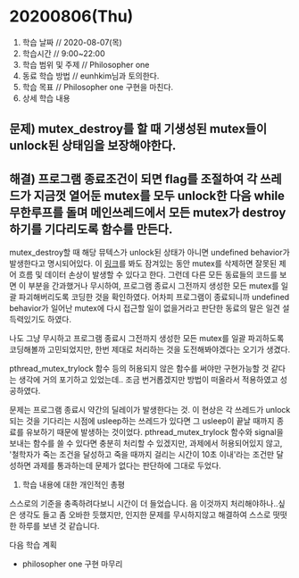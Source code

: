 # 20200806\(Thu\)

1. 학습 날짜 // 2020-08-07\(목\)
2. 학습시간 // 9:00~22:00
3. 학습 범위 및 주제 // Philosopher one
4. 동료 학습 방법 // eunhkim님과 토의한다.
5. 학습 목표 // Philosopher one 구현을 마친다.
6. 상세 학습 내용

## 문제\) mutex\_destroy를 할 때 기생성된 mutex들이 unlock된 상태임을 보장해야한다.

## 해결\) 프로그램 종료조건이 되면 flag를 조절하여 각 쓰레드가 지금껏 열어둔 mutex를 모두 unlock한 다음 while 무한루프를 돌며 메인쓰레드에서 모든 mutex가 destroy하기를 기다리도록 함수를 만든다.

mutex\_destroy할 때 해당 뮤텍스가 unlock된 상태가 아니면 undefined behavior가 발생한다고 명시되어있다. 이 [링크](https://wiki.sei.cmu.edu/confluence/display/c/CON31-C.+Do+not+destroy+a+mutex+while+it+is+locked)를 봐도 잠겨있는 동안 mutex를 삭제하면 잘못된 제어 흐름 및 데이터 손상이 발생할 수 있다고 한다. 그런데 다른 모든 동료들의 코드를 보면 이 부분을 간과했거나 무시하여, 프로그램 종료시 그전까지 생성한 모든 mutex를 일괄 파괴해버리도록 코딩한 것을 확인하였다. 어차피 프로그램이 종료되니까 undefined behavior가 일어난 mutex에 다시 접근할 일이 없을거라고 판단한 동료의 말은 일견 설득력있기도 하였다.

나도 그냥 무시하고 프로그램 종료시 그전까지 생성한 모든 mutex를 일괄 파괴하도록 코딩해볼까 고민되었지만, 한번 제대로 처리하는 것을 도전해봐야겠다는 오기가 생겼다.

pthread\_mutex\_trylock 함수 등의 허용되지 않은 함수를 써야만 구현가능할 것 같다는 생각에 거의 포기하고 있었는데.. 조금 번거롭겠지만 방법이 떠올라서 적용하였고 성공하였다.

문제는 프로그램 종료시 약간의 딜레이가 발생한다는 것. 이 현상은 각 쓰레드가 unlock되는 것을 기다리는 시점에 usleep하는 쓰레드가 있다면 그 usleep이 끝날 때까지 종료를 유보하기 때문에 발생하는 것이었다. pthread\_mutex\_trylock 함수와 signal을 보내는 함수를 쓸 수 있다면 충분히 처리할 수 있겠지만, 과제에서 허용되어있지 않고, '철학자가 죽는 조건을 달성하고 죽을 때까지 걸리는 시간이 10초 이내'라는 조건만 달성하면 과제를 통과하는데 문제가 없다는 판단하에 그대로 두었다.

1. 학습 내용에 대한 개인적인 총평

스스로의 기준을 충족하려다보니 시간이 더 들었습니다. 음 이것까지 처리해야하나..싶은 생각도 들고 좀 오바한 듯했지만, 인지한 문제를 무시하지않고 해결하여 스스로 떳떳한 하루를 보낸 것 같습니다.

다음 학습 계획

* philosopher one 구현 마무리

